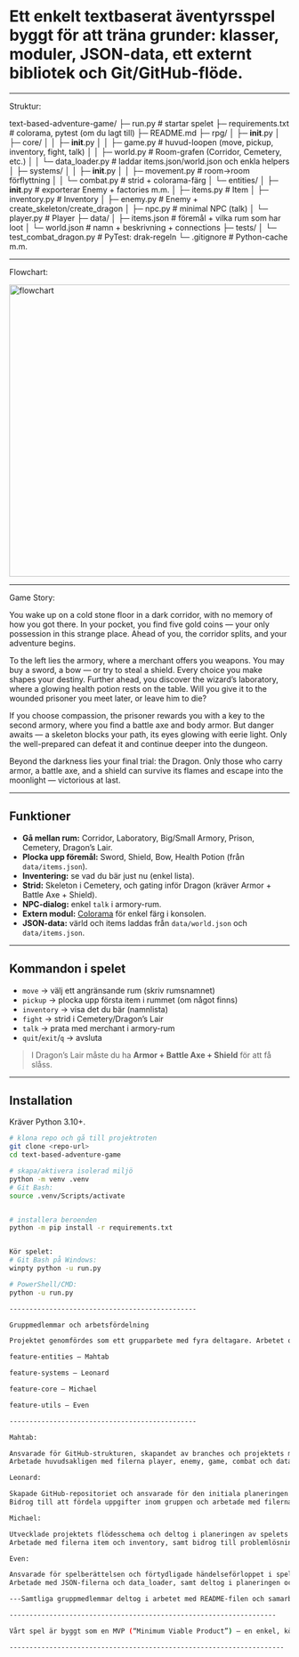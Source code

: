 # Ett enkelt textbaserat äventyrsspel byggt för att träna grunder: klasser, moduler, JSON-data, ett externt bibliotek och Git/GitHub-flöde.

-----------------------------------------------------

Struktur:

text-based-adventure-game/
├─ run.py                         # startar spelet
├─ requirements.txt               # colorama, pytest (om du lagt till)
├─ README.md
├─ rpg/
│  ├─ __init__.py
│  ├─ core/
│  │  ├─ __init__.py
│  │  ├─ game.py                 # huvud-loopen (move, pickup, inventory, fight, talk)
│  │  ├─ world.py                # Room-grafen (Corridor, Cemetery, etc.)
│  │  └─ data_loader.py          # laddar items.json/world.json och enkla helpers
│  ├─ systems/
│  │  ├─ __init__.py
│  │  ├─ movement.py             # room→room förflyttning
│  │  └─ combat.py               # strid + colorama-färg
│  └─ entities/
│     ├─ __init__.py             # exporterar Enemy + factories m.m.
│     ├─ items.py                # Item
│     ├─ inventory.py            # Inventory
│     ├─ enemy.py                # Enemy + create_skeleton/create_dragon
│     ├─ npc.py                  # minimal NPC (talk)
│     └─ player.py               # Player
├─ data/
│  ├─ items.json                 # föremål + vilka rum som har loot
│  └─ world.json                 # namn + beskrivning + connections
├─ tests/
│  └─ test_combat_dragon.py      # PyTest: drak-regeln 
└─ .gitignore                    # Python-cache m.m.

----------------------------------------------------------------------------------------------------
Flowchart:

<img width="565" height="525" alt="flowchart" src="https://github.com/user-attachments/assets/4dcf06d2-692a-4cd9-b3bd-2a884573d27a" />


--------------------------------------------------------------------------------------

Game Story:

You wake up on a cold stone floor in a dark corridor, with no memory of how you got there. In your pocket, you find five gold coins — your only possession in this strange place. Ahead of you, the corridor splits, and your adventure begins.

To the left lies the armory, where a merchant offers you weapons. You may buy a sword, a bow — or try to steal a shield. Every choice you make shapes your destiny.
Further ahead, you discover the wizard’s laboratory, where a glowing health potion rests on the table. Will you give it to the wounded prisoner you meet later, or leave him to die?

If you choose compassion, the prisoner rewards you with a key to the second armory, where you find a battle axe and body armor.
But danger awaits — a skeleton blocks your path, its eyes glowing with eerie light. Only the well-prepared can defeat it and continue deeper into the dungeon.

Beyond the darkness lies your final trial: the Dragon.
Only those who carry armor, a battle axe, and a shield can survive its flames and escape into the moonlight — victorious at last.


--------------------------------------------------------------------------------------------
## Funktioner

- **Gå mellan rum:** Corridor, Laboratory, Big/Small Armory, Prison, Cemetery, Dragon’s Lair.
- **Plocka upp föremål:** Sword, Shield, Bow, Health Potion (från `data/items.json`).
- **Inventering:** se vad du bär just nu (enkel lista).
- **Strid:** Skeleton i Cemetery, och gating inför Dragon (kräver Armor + Battle Axe + Shield).
- **NPC-dialog:** enkel `talk` i armory-rum.
- **Extern modul:** [Colorama](https://pypi.org/project/colorama/) för enkel färg i konsolen.
- **JSON-data:** värld och items laddas från `data/world.json` och `data/items.json`.


--------------------------------------------------------------------------------------------

## Kommandon i spelet

- `move` → välj ett angränsande rum (skriv rumsnamnet)
- `pickup` → plocka upp första item i rummet (om något finns)
- `inventory` → visa det du bär (namnlista)
- `fight` → strid i Cemetery/Dragon’s Lair
- `talk` → prata med merchant i armory-rum
- `quit`/`exit`/`q` → avsluta


> I Dragon’s Lair måste du ha **Armor + Battle Axe + Shield** för att få slåss.

-----------------------------------------------------------------------------------------

## Installation

Kräver Python 3.10+.

```bash
# klona repo och gå till projektroten
git clone <repo-url>
cd text-based-adventure-game

# skapa/aktivera isolerad miljö
python -m venv .venv
# Git Bash:
source .venv/Scripts/activate


# installera beroenden
python -m pip install -r requirements.txt


Kör spelet:
# Git Bash på Windows:
winpty python -u run.py

# PowerShell/CMD:
python -u run.py

-----------------------------------------------

Gruppmedlemmar och arbetsfördelning

Projektet genomfördes som ett grupparbete med fyra deltagare. Arbetet organiserades via GitHub där varje medlem ansvarade för sin egen branch enligt följande:

feature-entities – Mahtab

feature-systems – Leonard

feature-core – Michael

feature-utils – Even

-----------------------------------------------

Mahtab:

Ansvarade för GitHub-strukturen, skapandet av branches och projektets mappstruktur.
Arbetade huvudsakligen med filerna player, enemy, game, combat och data_loader, samt hanterade felsökning och körning av projektet.

Leonard:

Skapade GitHub-repositoriet och ansvarade för den initiala planeringen av projektet.
Bidrog till att fördela uppgifter inom gruppen och arbetade med filerna game, movement, npc och __init__.

Michael:

Utvecklade projektets flödesschema och deltog i planeringen av spelets övergripande struktur.
Arbetade med filerna item och inventory, samt bidrog till problemlösning under utvecklingsprocessen.

Even:

Ansvarade för spelberättelsen och förtydligade händelseförloppet i spelet.
Arbetade med JSON-filerna och data_loader, samt deltog i planeringen och anpassningen av spelets innehåll.

---Samtliga gruppmedlemmar deltog i arbetet med README-filen och samarbetade aktivt med felsökning och stöd i GitHub-miljön under hela projektets gång.

-------------------------------------------------------------------

Vårt spel är byggt som en MVP (“Minimum Viable Product”) – en enkel, körbar version som visar våra viktigaste idéer: rörelse mellan rum, strid, och hantering av föremål. Det fungerar som en grund som vi kan bygga vidare på i framtiden.

---------------------------------------------------------------------




